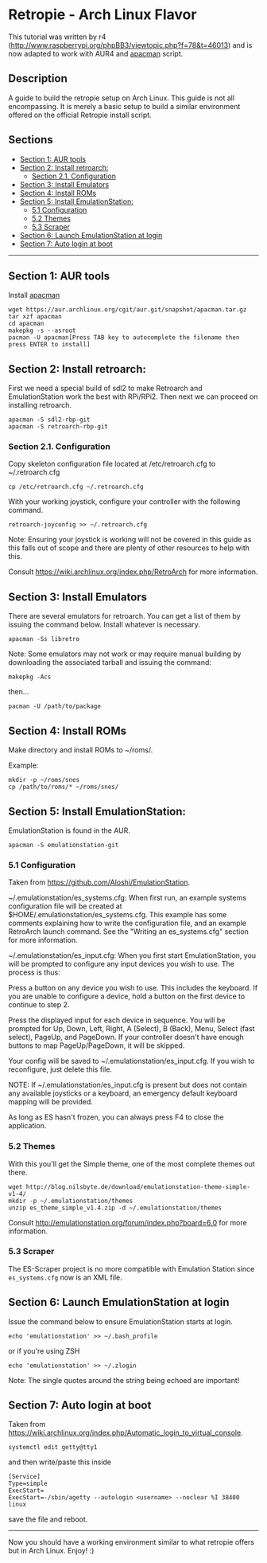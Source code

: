 # Retropie - Arch Linux Flavor

This tutorial was written by r4 (http://www.raspberrypi.org/phpBB3/viewtopic.php?f=78&t=46013) and is now adapted to work with AUR4 and [apacman](https://aur.archlinux.org/packages/apacman/) script.

## Description

A guide to build the retropie setup on Arch Linux. This guide is not all encompassing. It is merely a basic setup to build a similar environment offered on the official Retropie install script.

## Sections

  - [Section 1: AUR tools](#section-1-aur-tools)
  - [Section 2: Install retroarch:](#section-2-install-retroarch)
    - [Section 2.1. Configuration](#section-21-configuration)
  - [Section 3: Install Emulators](#section-3-install-emulators)
  - [Section 4: Install ROMs](#section-4-install-roms)
  - [Section 5: Install EmulationStation:](#section-5-install-emulationstation)
    - [5.1 Configuration](#51-configuration)
    - [5.2 Themes](#52-themes)
    - [5.3 Scraper](#53-scraper)
  - [Section 6: Launch EmulationStation at login](#section-6-launch-emulationstation-at-login)
  - [Section 7: Auto login at boot](#section-7-auto-login-at-boot)

***

## Section 1: AUR tools
    
Install [apacman](https://aur.archlinux.org/packages/apacman/)
```shell
wget https://aur.archlinux.org/cgit/aur.git/snapshot/apacman.tar.gz
tar xzf apacman
cd apacman
makepkg -s --asroot
pacman -U apacman[Press TAB key to autocomplete the filename then press ENTER to install]
```


## Section 2: Install retroarch:
    
First we need a special build of sdl2 to make Retroarch and EmulationStation work the best with RPi/RPi2. Then next we can proceed on installing retroarch.
        
```shell
apacman -S sdl2-rbp-git
apacman -S retroarch-rbp-git
```

### Section 2.1. Configuration

Copy skeleton configuration file located at /etc/retroarch.cfg to ~/.retroarch.cfg
```shell
cp /etc/retroarch.cfg ~/.retroarch.cfg
```

With your working joystick, configure your controller with the following command.
```shell
retroarch-joyconfig >> ~/.retroarch.cfg
```

Note: Ensuring your joystick is working will not be covered in this guide as this falls out of scope and there are plenty of other resources to help with this.

Consult https://wiki.archlinux.org/index.php/RetroArch for more information.

## Section 3: Install Emulators

There are several emulators for retroarch. You can get a list of them by issuing the command below. Install whatever is necessary.
```shell
apacman -Ss libretro
```

Note: Some emulators may not work or may require manual building by downloading the associated tarball and issuing the command:
```shell
makepkg -Acs
```
then...
```shell
pacman -U /path/to/package
```

## Section 4: Install ROMs

Make directory and install ROMs to ~/roms/<system>.

Example:
```shell
mkdir -p ~/roms/snes
cp /path/to/roms/* ~/roms/snes/
```
    
## Section 5: Install EmulationStation:
    
EmulationStation is found in the AUR.
```shell
apacman -S emulationstation-git
```

### 5.1 Configuration

Taken from https://github.com/Aloshi/EmulationStation.

~/.emulationstation/es_systems.cfg: When first run, an example systems configuration file will be created at $HOME/.emulationstation/es_systems.cfg. This example has some comments explaining how to write the configuration file, and an example RetroArch launch command. See the "Writing an es_systems.cfg" section for more information.

~/.emulationstation/es_input.cfg: When you first start EmulationStation, you will be prompted to configure any input devices you wish to use. The process is thus:

Press a button on any device you wish to use. This includes the keyboard. If you are unable to configure a device, hold a button on the first device to continue to step 2.

Press the displayed input for each device in sequence. You will be prompted for Up, Down, Left, Right, A (Select), B (Back), Menu, Select (fast select), PageUp, and PageDown. If your controller doesn't have enough buttons to map PageUp/PageDown, it will be skipped.

Your config will be saved to ~/.emulationstation/es_input.cfg. If you wish to reconfigure, just delete this file.

NOTE: If ~/.emulationstation/es_input.cfg is present but does not contain any available joysticks or a keyboard, an emergency default keyboard mapping will be provided.

As long as ES hasn't frozen, you can always press F4 to close the application.
        
### 5.2 Themes

With this you'll get the Simple theme, one of the most complete themes out there.

```shell
wget http://blog.nilsbyte.de/download/emulationstation-theme-simple-v1-4/
mkdir -p ~/.emulationstation/themes
unzip es_theme_simple_v1.4.zip -d ~/.emulationstation/themes
```

Consult http://emulationstation.org/forum/index.php?board=6.0 for more information.

### 5.3 Scraper

The ES-Scraper project is no more compatible with Emulation Station since `es_systems.cfg` now is an XML file.

## Section 6: Launch EmulationStation at login

Issue the command below to ensure EmulationStation starts at login.
```shell
echo 'emulationstation' >> ~/.bash_profile
```
or if you're using ZSH
```shell
echo 'emulationstation' >> ~/.zlogin
```

Note: The single quotes around the string being echoed are important!

## Section 7: Auto login at boot
Taken from https://wiki.archlinux.org/index.php/Automatic_login_to_virtual_console.

```shell
systemctl edit getty@tty1
```
and then write/paste this inside
```shell
[Service]
Type=simple
ExecStart=
ExecStart=-/sbin/agetty --autologin <username> --noclear %I 38400 linux
```
save the file and reboot.
***

Now you should have a working environment similar to what retropie offers but in Arch Linux. Enjoy! :)